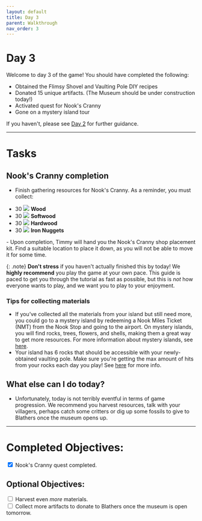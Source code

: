 ```yaml
---
layout: default
title: Day 3
parent: Walkthrough
nav_order: 3
---
```


# Day 3
Welcome to day 3 of the game! You should have completed the following:

- Obtained the Flimsy Shovel and Vaulting Pole DIY recipes
- Donated 15 unique artifacts. (The Museum should be under construction today!) 
- Activated quest for Nook's Cranny
- Gone on a mystery island tour

If you haven't, please see [Day 2](https://chibisnorlax.github.io/acnhbeginners/walkthrough/day%202/) for further guidance.

* * *
# Tasks
## Nook's Cranny completion
- Finish gathering resources for Nook's Cranny. As a reminder, you must collect:
<div>
  <ul>
    <li>30 <span><img src="https://acnhcdn.com/latest/MenuIcon/DIYWoodNormal.png" id="inv-icon"></img></span> <b>Wood</b></li>
    <li>30 <span><img src="https://acnhcdn.com/latest/MenuIcon/DIYWoodSoft.png" id="inv-icon"></img></span> <b>Softwood</b></li>
    <li>30 <span><img src="https://acnhcdn.com/latest/MenuIcon/DIYWoodHard.png" id="inv-icon"></img></span> <b>Hardwood</b></li>
    <li>30 <span><img src="https://acnhcdn.com/latest/MenuIcon/OreIron.png" id="inv-icon"></img></span> <b>Iron Nuggets</b><br></li>
  </ul>
</div>
- Upon completion, Timmy will hand you the Nook's Cranny shop placement kit. Find a suitable location to place it down, as you will not be able to move it for some time.

{: .note}
**Don't stress** if you haven't actually finished this by today! We **highly recommend** you play the game at your own pace. This guide is paced to get you through the tutorial as fast as possible, but this is *not* how everyone wants to play, and we want you to play to your enjoyment. 

### Tips for collecting materials
- If you’ve collected all the materials from your island but still need more, you could go to a mystery island by redeeming a Nook Miles Ticket (NMT) from the Nook Stop and going to the airport. On mystery islands, you will find rocks, trees, flowers, and shells, making them a great way to get more resources. For more information about mystery islands, see [here](https://chibisnorlax.github.io/acnhfaq/island-life/#what-are-the-different-mystery-islands-and-what-can-i-find-on-them).
- Your island has 6 rocks that should be accessible with your newly-obtained vaulting pole. Make sure you're getting the max amount of hits from your rocks each day you play! See [here](https://chibisnorlax.github.io/acnhfaq/island-life/#how-can-i-get-8-hits-from-a-rock) for more info.

## What else can I do today?
- Unfortunately, today is not terribly eventful in terms of game progression. We recommend you harvest resources, talk with your villagers, perhaps catch some critters or dig up some fossils to give to Blathers once the museum opens up. 

* * *
# Completed Objectives:
<div>
  <input type="checkbox" checked="yes"/>  
    <label>Nook's Cranny quest completed.</label> <br>
</div>

## Optional Objectives:
<div>
  <input type="checkbox">
  <label>Harvest even <i>more</i> materials.</label> <br>
  <input type="checkbox">
  <label>Collect more artifacts to donate to Blathers once the museum is open tomorrow.</label><br>
</div>
